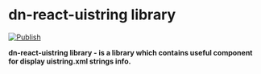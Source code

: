 # dn-react-uistring library
[![Publish](https://github.com/alicestoneprod/dn-react-uistring/actions/workflows/publish.yml/badge.svg?branch=main)](https://github.com/alicestoneprod/dn-react-uistring/actions/workflows/publish.yml)

**dn-react-uistring library - is a library which contains useful component for display uistring.xml strings info.**
